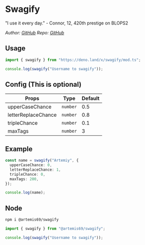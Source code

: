# Swagify

"I use it every day." - Connor, 12, 420th prestige on BLOPS2

_Author: [GitHub](https://github.com/defaultnamehere)_ _Repo:
[GitHub](https://github.com/defaultnamehere/swagify)_

## Usage

```ts
import { swagify } from "https://deno.land/x/swagify/mod.ts";

console.log(swagify("Username to swagify"));
```

## Config (This is optional)

| Props               | Type     | Default |
| ------------------- | -------- | ------- |
| upperCaseChance     | `number` | 0.5     |
| letterReplaceChance | `number` | 0.8     |
| tripleChance        | `number` | 0.1     |
| maxTags             | `number` | 3       |

## Example

```ts
const name = swagify("Artemiy", {
  upperCaseChance: 0,
  letterReplaceChance: 1,
  tripleChance: 0,
  maxTags: 200,
});

console.log(name);
```

## Node

```bash
npm i @artemis69/swagify
```

```ts
import { swagify } from "@artemis69/swagify";

console.log(swagify("Username to swagify"));
```
